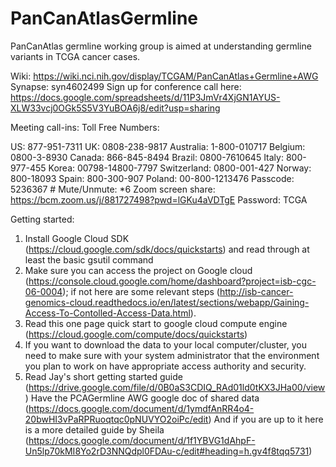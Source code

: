 # PanCanAtlasGermline

PanCanAtlas germline working group is aimed at understanding germline variants in TCGA cancer cases. 

Wiki: https://wiki.nci.nih.gov/display/TCGAM/PanCanAtlas+Germline+AWG
Synapse: syn4602499
Sign up for conference call here: https://docs.google.com/spreadsheets/d/11P3JmVr4XjGN1AYUS-XLW33vcj0OGk5S5V3YuBOA6j8/edit?usp=sharing

Meeting call-ins:
Toll Free Numbers:

US: 877-951-7311
UK: 0808-238-9817
Australia: 1-800-010717
Belgium: 0800-3-8930
Canada: 866-845-8494
Brazil: 0800-7610645
Italy: 800-977-455
Korea: 00798-14800-7797
Switzerland: 0800-001-427
Norway: 800-18093
Spain:  800-300-907
Poland: 00-800-1213476
Passcode: 5236367 #
Mute/Unmute: *6 
Zoom screen share: https://bcm.zoom.us/j/881727498?pwd=lGKu4aVDTgE 
Password: TCGA

Getting started:
1) Install Google Cloud SDK (https://cloud.google.com/sdk/docs/quickstarts) and read through at least the basic gsutil command
2) Make sure you can access the project on Google cloud (https://console.cloud.google.com/home/dashboard?project=isb-cgc-06-0004); if not here are some relevant steps (http://isb-cancer-genomics-cloud.readthedocs.io/en/latest/sections/webapp/Gaining-Access-To-Contolled-Access-Data.html).
3) Read this one page quick start to google cloud compute engine (https://cloud.google.com/compute/docs/quickstarts)
4) If you want to download the data to your local computer/cluster, you need to make sure with your system administrator that the environment you plan to work on have appropriate access authority and security.
5) Read Jay's short getting started guide (https://drive.google.com/file/d/0B0aS3CDIQ_RAd01ld0tKX3JHa00/view)
   Have the PCAGermline AWG google doc of shared data (https://docs.google.com/document/d/1ymdfAnRR4o4-20bwHI3vPaRPRuoqtqc0pNUVYO2oiPc/edit)
   And if you are up to it here is a more detailed guide by Sheila (https://docs.google.com/document/d/1f1YBVG1dAhpF-Un5lp70kMI8Yo2rD3NNQdpl0FDAu-c/edit#heading=h.gv4f8tqq5731)
